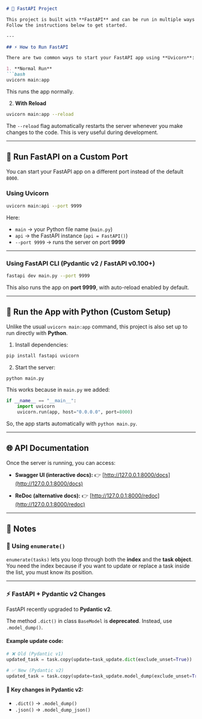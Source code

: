 ````markdown
# 🚀 FastAPI Project

This project is built with **FastAPI** and can be run in multiple ways depending on your needs.  
Follow the instructions below to get started.

---

## ⚡ How to Run FastAPI

There are two common ways to start your FastAPI app using **Uvicorn**:

1. **Normal Run**
```bash
uvicorn main:app
````

This runs the app normally.

2. **With Reload**

```bash
uvicorn main:app --reload
```

The `--reload` flag automatically restarts the server whenever you make changes to the code.
This is very useful during development.

---

## 🔧 Run FastAPI on a Custom Port

You can start your FastAPI app on a different port instead of the default `8000`.

### Using Uvicorn

```bash
uvicorn main:api --port 9999
```

Here:

* `main` → your Python file name (`main.py`)
* `api` → the FastAPI instance (`api = FastAPI()`)
* `--port 9999` → runs the server on port **9999**

---

### Using FastAPI CLI (Pydantic v2 / FastAPI v0.100+)

```bash
fastapi dev main.py --port 9999
```

This also runs the app on **port 9999**, with auto-reload enabled by default.

---

## 🐍 Run the App with Python (Custom Setup)

Unlike the usual `uvicorn main:app` command, this project is also set up to run directly with **Python**.

1. Install dependencies:

```bash
pip install fastapi uvicorn
```

2. Start the server:

```bash
python main.py
```

This works because in `main.py` we added:

```python
if __name__ == "__main__":
    import uvicorn
    uvicorn.run(app, host="0.0.0.0", port=8000)
```

So, the app starts automatically with `python main.py`.

---

## 🌐 API Documentation

Once the server is running, you can access:

* **Swagger UI (interactive docs):**
  👉 [http://127.0.0.1:8000/docs](http://127.0.0.1:8000/docs)

* **ReDoc (alternative docs):**
  👉 [http://127.0.0.1:8000/redoc](http://127.0.0.1:8000/redoc)

---

## 📝 Notes

### 🔁 Using `enumerate()`

`enumerate(tasks)` lets you loop through both the **index** and the **task object**.
You need the index because if you want to update or replace a task inside the list, you must know its position.

---

### ⚡ FastAPI + Pydantic v2 Changes

FastAPI recently upgraded to **Pydantic v2**.

The method `.dict()` in class `BaseModel` is **deprecated**.
Instead, use `.model_dump()`.

#### Example update code:

```python
# ❌ Old (Pydantic v1)
updated_task = task.copy(update=task_update.dict(exclude_unset=True))

# ✅ New (Pydantic v2)
updated_task = task.copy(update=task_update.model_dump(exclude_unset=True))
```

#### 🔑 Key changes in Pydantic v2:

* `.dict()` → `.model_dump()`
* `.json()` → `.model_dump_json()`
